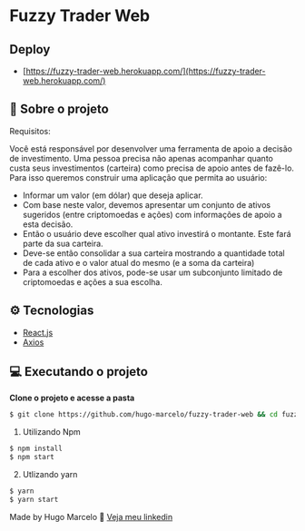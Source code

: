 # Fuzzy Trader Web

## Deploy

- [https://fuzzy-trader-web.herokuapp.com/](https://fuzzy-trader-web.herokuapp.com/)

## 💼 Sobre o projeto

Requisitos:

Você está responsável por desenvolver uma ferramenta de apoio a decisão de investimento. Uma pessoa precisa não apenas acompanhar quanto custa seus investimentos (carteira) como precisa de apoio antes de fazê-lo.
Para isso queremos construir uma aplicação que permita ao usuário:

- Informar um valor (em dólar) que deseja aplicar.
- Com base neste valor, devemos apresentar um conjunto de ativos sugeridos (entre criptomoedas e ações) com informações de apoio a esta decisão.
- Então o usuário deve escolher qual ativo investirá o montante. Este fará parte da sua carteira.
- Deve-se então consolidar a sua carteira mostrando a quantidade total de cada ativo e o valor atual do mesmo (e a soma da carteira)
- Para a escolher dos ativos, pode-se usar um subconjunto limitado de criptomoedas e ações a sua escolha.

## ⚙️ Tecnologias

- [React.js](https://pt-br.reactjs.org/)
- [Axios](https://github.com/axios/axios)

## 💻 Executando o projeto

**Clone o projeto e acesse a pasta**

```bash
$ git clone https://github.com/hugo-marcelo/fuzzy-trader-web && cd fuzzy-trader-web
```

1. Utilizando Npm

```sh
$ npm install
$ npm start
```

2. Utlizando yarn

```sh
$ yarn
$ yarn start
```

Made by Hugo Marcelo 👋 [Veja meu linkedin](https://www.linkedin.com/in/hugo-marcelo-dev/)
